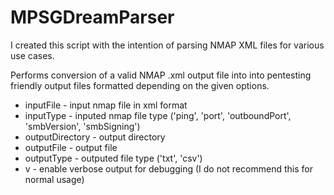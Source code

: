# MPSGDreamParser

I created this script with the intention of parsing NMAP XML files for various use cases. 

Performs conversion of a valid NMAP .xml output file into into pentesting friendly output files formatted depending on the given options.
- inputFile - input nmap file in xml format
- inputType - inputed nmap file type ('ping', 'port', 'outboundPort', 'smbVersion', 'smbSigning')
- outputDirectory - output directory
- outputFile - output file
- outputType - outputed file type ('txt', 'csv')
- v - enable verbose output for debugging (I do not recommend this for normal usage)

